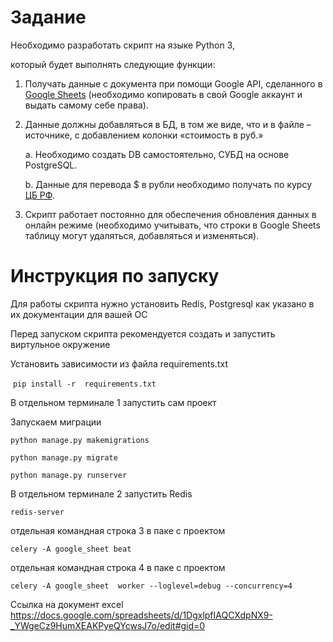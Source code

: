 # Задание
Необходимо разработать скрипт на языке Python 3, 

который будет выполнять следующие функции:

1. Получать данные с документа при помощи Google API, сделанного в [Google Sheets](https://docs.google.com/spreadsheets/d/1f-qZEX1k_3nj5cahOzntYAnvO4ignbyesVO7yuBdv_g/edit) (необходимо копировать в свой Google аккаунт и выдать самому себе права).
2. Данные должны добавляться в БД, в том же виде, что и в файле –источнике, с добавлением колонки «стоимость в руб.»
    
    a. Необходимо создать DB самостоятельно, СУБД на основе PostgreSQL.
    
    b. Данные для перевода $ в рубли необходимо получать по курсу [ЦБ РФ](https://www.cbr.ru/development/SXML/).
    
3. Скрипт работает постоянно для обеспечения обновления данных в онлайн режиме (необходимо учитывать, что строки в Google Sheets таблицу могут удаляться, добавляться и изменяться).

# Инструкция по запуску

Для работы скрипта нужно установить Redis, Postgresql как указано в их документации для вашей ОС

Перед запуском скрипта рекомендуется создать и запустить виртульное окружение

Установить зависимости из файла requirements.txt

 `pip install -r  requirements.txt`

В отдельном терминале  1 запустить сам проект

Запускаем миграции

`python manage.py makemigrations`

`python manage.py migrate`

`python manage.py runserver`

В отдельном терминале  2 запустить Redis

`redis-server`

отдельная командная строка 3 в паке с проектом 

`celery -A google_sheet beat`


отдельная командная строка 4 в паке с проектом

`celery -A google_sheet  worker --loglevel=debug --concurrency=4`

Ссылка на документ excel https://docs.google.com/spreadsheets/d/1DgxlpfIAQCXdpNX9-_YWgeCz9HumXEAKPyeQYcwsJ7o/edit#gid=0
